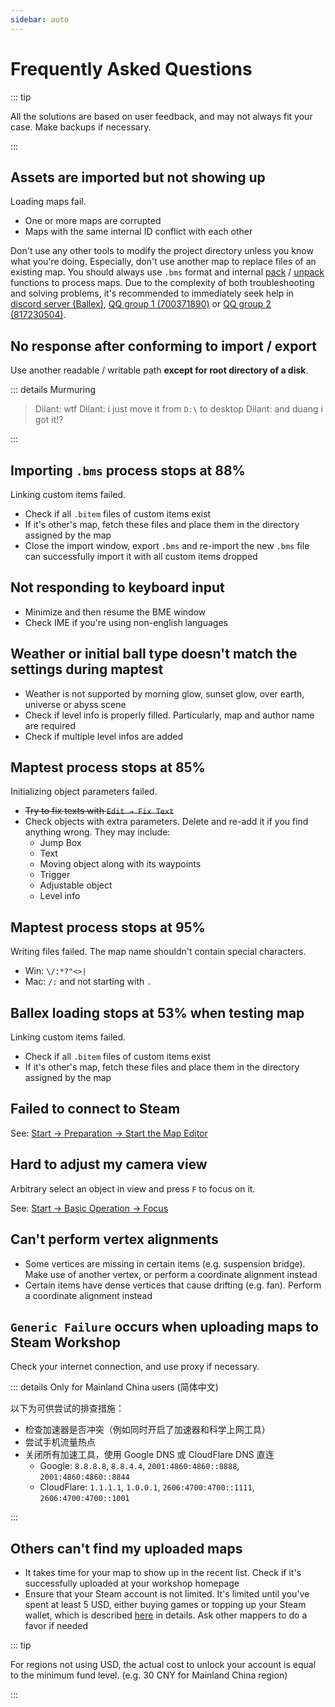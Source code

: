 ```yaml
---
sidebar: auto
---
```


# Frequently Asked Questions

::: tip

All the solutions are based on user feedback, and may not always fit your case. Make backups if necessary.

:::

## Assets are imported but not showing up

Loading maps fail.

- One or more maps are corrupted
- Maps with the same internal ID conflict with each other

Don't use any other tools to modify the project directory unless you know what you're doing. Especially, don't use another map to replace files of an existing map. You should always use `.bms` format and internal [pack](/en/advanced/cooperative-mapping.md#packing) / [unpack](/en/advanced/cooperative-mapping.md#unpacking) functions to process maps. Due to the complexity of both troubleshooting and solving problems, it's recommended to immediately seek help in [discord server (Ballex)](https://discord.gg/CwC7u2wFmJ), [QQ group 1 (700371890)](https://jq.qq.com/?_wv=1027&k=LhtfLbqL) or [QQ group 2 (817230504)](https://jq.qq.com/?_wv=1027&k=9BsyrVdz).

## No response after conforming to import / export <badge text="Windows" type="warning"/>

Use another readable / writable path **except for root directory of a disk**.

::: details Murmuring

> Dilant: wtf
> Dilant: i just move it from `D:\` to desktop
> Dilant: and duang i got it!?

:::

## Importing `.bms` process stops at 88%

Linking custom items failed.

- Check if all `.bitem` files of custom items exist
- If it's other's map, fetch these files and place them in the directory assigned by the map
- Close the import window, export `.bms` and re-import the new `.bms` file can successfully import it with all custom items dropped

## Not responding to keyboard input

- Minimize and then resume the BME window
- Check IME if you're using non-english languages

## Weather or initial ball type doesn't match the settings during maptest

- Weather is not supported by morning glow, sunset glow, over earth, universe or abyss scene
- Check if level info is properly filled. Particularly, map and author name are required
- Check if multiple level infos are added

## Maptest process stops at 85%

Initializing object parameters failed.

- ~~Try to fix texts with `Edit → Fix Text`~~
- Check objects with extra parameters. Delete and re-add it if you find anything wrong. They may include:
  - Jump Box
  - Text
  - Moving object along with its waypoints
  - Trigger
  - Adjustable object
  - Level info

## Maptest process stops at 95%

Writing files failed. The map name shouldn't contain special characters.

- Win: `\/:*?"<>|`
- Mac: `/:` and not starting with `.`

## Ballex loading stops at 53% when testing map

Linking custom items failed.

- Check if all `.bitem` files of custom items exist
- If it's other's map, fetch these files and place them in the directory assigned by the map

## Failed to connect to Steam

See: [Start → Preparation → Start the Map Editor](/en/start/preparation.md#start-the-map-editor)

## Hard to adjust my camera view

Arbitrary select an object in view and press `F` to focus on it.

See: [Start → Basic Operation → Focus](/en/start/basic-operation.md#focus)

## Can't perform vertex alignments

- Some vertices are missing in certain items (e.g. suspension bridge). Make use of another vertex, or perform a coordinate alignment instead
- Certain items have dense vertices that cause drifting (e.g. fan). Perform a coordinate alignment instead

## `Generic Failure` occurs when uploading maps to Steam Workshop

Check your internet connection, and use proxy if necessary.

::: details Only for Mainland China users (简体中文)

以下为可供尝试的排查措施：

- 检查加速器是否冲突（例如同时开启了加速器和科学上网工具）
- 尝试手机流量热点
- 关闭所有加速工具，使用 Google DNS 或 CloudFlare DNS 直连
  - Google: `8.8.8.8`, `8.8.4.4`, `2001:4860:4860::8888`, `2001:4860:4860::8844`
  - CloudFlare: `1.1.1.1`, `1.0.0.1`, `2606:4700:4700::1111`, `2606:4700:4700::1001`

:::

## Others can't find my uploaded maps

- It takes time for your map to show up in the recent list. Check if it's successfully uploaded at your workshop homepage
- Ensure that your Steam account is not limited. It's limited until you've spent at least 5 USD, either buying games or topping up your Steam wallet, which is described [here](https://support.steampowered.com/kb_article.php?ref=3330-IAGK-7663) in details. Ask other mappers to do a favor if needed

::: tip

For regions not using USD, the actual cost to unlock your account is equal to the minimum fund level. (e.g. 30 CNY for Mainland China region)

:::
